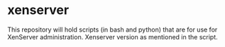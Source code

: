 xenserver
=========

This repository will hold scripts (in bash and python) that are for use for XenServer administration. Xenserver version as mentioned in the script. 
